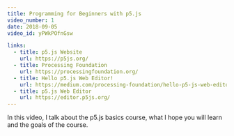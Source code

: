 ```yaml
---
title: Programming for Beginners with p5.js
video_number: 1
date: 2018-09-05
video_id: yPWkPOfnGsw

links:
  - title: p5.js Website
    url: https://p5js.org/
  - title: Processing Foundation
    url: https://processingfoundation.org/
  - title: Hello p5.js Web Editor!
    url: https://medium.com/processing-foundation/hello-p5-js-web-editor-b90b902b74cf
  - title: p5.js Web Editor
    url: https://editor.p5js.org/
---
```


In this video, I talk about the p5.js basics course, what I hope you will learn and the goals of the course.
